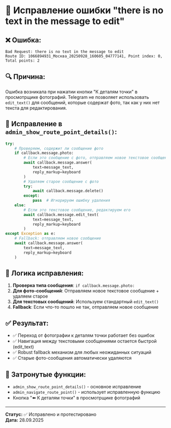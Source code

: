 # 🐛 Исправление ошибки "there is no text in the message to edit"

## ❌ **Ошибка:**
```
Bad Request: there is no text in the message to edit
Route ID: 1066894931_Москва_20250928_160605_04777141, Point index: 0, Total points: 2
```

## 🔍 **Причина:**
Ошибка возникала при нажатии кнопки "К деталям точки" в просмотрщике фотографий. Telegram не позволяет использовать `edit_text()` для сообщений, которые содержат фото, так как у них нет текста для редактирования.

## 🔧 **Исправление в `admin_show_route_point_details()`:**

```python
try:
    # Проверяем, содержит ли сообщение фото
    if callback.message.photo:
        # Если это сообщение с фото, отправляем новое текстовое сообщение
        await callback.message.answer(
            text=message_text,
            reply_markup=keyboard
        )
        # Удаляем старое сообщение с фото
        try:
            await callback.message.delete()
        except:
            pass  # Игнорируем ошибку удаления
    else:
        # Если это текстовое сообщение, редактируем его
        await callback.message.edit_text(
            text=message_text,
            reply_markup=keyboard
        )
except Exception as e:
    # Fallback: отправляем новое сообщение
    await callback.message.answer(
        text=message_text,
        reply_markup=keyboard
    )
```

## 🎯 **Логика исправления:**

1. **Проверка типа сообщения**: `if callback.message.photo:`
2. **Для фото-сообщений**: Отправляем новое текстовое сообщение + удаляем старое
3. **Для текстовых сообщений**: Используем стандартный `edit_text()`
4. **Fallback**: Если что-то пошло не так, отправляем новое сообщение

## ✅ **Результат:**
- ✅ Переход от фотографии к деталям точки работает без ошибок
- ✅ Навигация между текстовыми сообщениями остается быстрой (edit_text)
- ✅ Robust fallback механизм для любых неожиданных ситуаций
- ✅ Старые фото-сообщения автоматически удаляются

## 🔄 **Затронутые функции:**
- `admin_show_route_point_details()` - основное исправление
- `admin_navigate_route_point()` - использует исправленную функцию
- Кнопка "⬅️ К деталям точки" в просмотрщике фотографий

---
**Статус:** ✅ Исправлено и протестировано  
**Дата:** 28.09.2025

